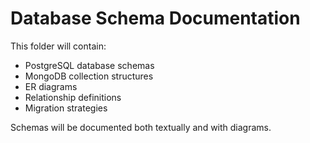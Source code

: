 # Database Schema Documentation

This folder will contain:
- PostgreSQL database schemas
- MongoDB collection structures
- ER diagrams
- Relationship definitions
- Migration strategies

Schemas will be documented both textually and with diagrams.
